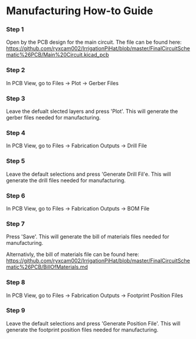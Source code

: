 # Manufacturing How-to Guide

### Step 1

Open by the PCB design for the main circuit. The file can be found here:
https://github.com/ryxcam002/IrrigationPiHat/blob/master/FinalCircuitSchematic%26PCB/Main%20Circuit.kicad_pcb

### Step 2

In PCB View, go to Files -> Plot -> Gerber Files

### Step 3

Leave the defualt slected layers and press 'Plot'. This will generate the gerber files needed for manufacturing.

### Step 4

In PCB View, go to Files -> Fabrication Outputs -> Drill File

### Step 5

Leave the default selections and press 'Generate Drill Fil'e. This will generate the drill files needed for manufacturing.

### Step 6

In PCB View, go to Files -> Fabrication Outputs -> BOM File

### Step 7

Press 'Save'. This will generate the bill of materials files needed for manufacturing.

Alternativly, the bill of materials file can be found here:
https://github.com/ryxcam002/IrrigationPiHat/blob/master/FinalCircuitSchematic%26PCB/BillOfMaterials.md 

### Step 8

In PCB View, go to Files -> Fabrication Outputs -> Footprint Position Files

### Step 9

Leave the default selections and press 'Generate Position File'. This will generate the footprint position files needed for manufacturing.

